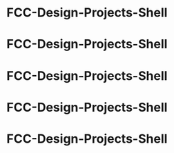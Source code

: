 # FCC-Design-Projects-Shell
# FCC-Design-Projects-Shell
# FCC-Design-Projects-Shell
# FCC-Design-Projects-Shell
# FCC-Design-Projects-Shell
